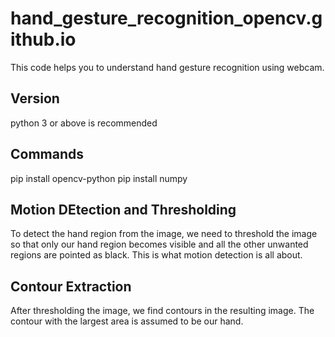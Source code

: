 # hand_gesture_recognition_opencv.github.io
  This code helps you to understand hand gesture recognition using webcam.
  
## Version 
  python 3 or above is recommended
  
## Commands 
  pip install opencv-python
  pip install numpy
  
## Motion DEtection and Thresholding
  To detect the hand region from the image, we need to threshold the image so that only our hand region becomes visible and all the other unwanted regions are pointed as black. This is what motion detection is all about.
  
## Contour Extraction
  After thresholding the image, we find contours in the resulting image. The contour with the largest area is assumed to be our hand. 
  
